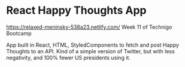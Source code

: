 # React Happy Thoughts App

https://relaxed-meninsky-538a23.netlify.com/
Week 11 of Technigo Bootcamp

App built in React, HTML, StyledComponents to fetch and post Happy Thoughts to an API. Kind of a simple version of Twitter, but with less negativity, and 100% fewer US presidents using it.